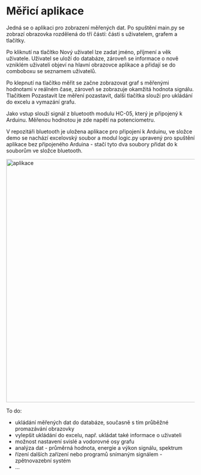 # Měřicí aplikace

Jedná se o aplikaci pro zobrazení měřených dat. Po spuštění main.py se zobrazí obrazovka rozdělená do tří částí: části s uživatelem, grafem a tlačítky.

Po kliknutí na tlačítko Nový uživatel lze zadat jméno, příjmení a věk uživatele. Uživatel se uloží do databáze, zároveň se informace o nově vzniklém uživateli objeví na hlavní obrazovce aplikace a přidají se do comboboxu se seznamem uživatelů.

Po klepnutí na tlačítko měřit se začne zobrazovat graf s měřenými hodnotami v reálném čase, zároveň se zobrazuje okamžitá hodnota signálu.
Tlačítkem Pozastavit lze měření pozastavit, další tlačítka slouží pro ukládání do excelu a vymazání grafu.

Jako vstup slouží signál z bluetooth modulu HC-05, který je připojený k Arduinu. Měřenou hodnotou je zde napětí na potenciometru.

V repozitáři bluetooth je uložena aplikace pro připojení k Arduinu, ve složce demo se nachází excelovský soubor a modul logic.py upravený pro spuštění aplikace bez připojeného Arduina - stačí tyto dva soubory přidat do k souborům ve složce bluetooth.

<img width="649" alt="aplikace" src="https://github.com/user-attachments/assets/41670589-3ac5-4aff-b95f-b5858946b5a7" />


To do:
  * ukládání měřených dat do databáze, současně s tím průběžné promazávání obrazovky
  * vylepšit ukládání do excelu, např. ukládat také informace o uživateli
  * možnost nastavení svislé a vodorovné osy grafu
  * analýza dat - průměrná hodnota, energie a výkon signálu, spektrum
  * řízení dalších zařízení nebo programů snímaným signálem - zpětnovazební systém
  * ...
